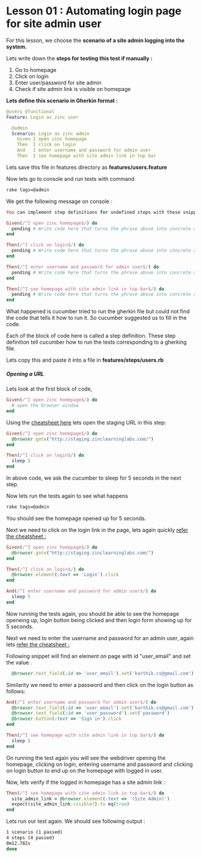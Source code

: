 

# Lesson 01 : Automating login page for site admin user

<!--End to end tests works just like a real human** user, so the flow of test mimics a manual tester.-->

<!--**Choose a feature to test :** What happens when a user logs into the system-->

<!--**Various scenarios for testing this feature:** We need to think about what happens when-->

<!--site admin logs in-->

<!--student logs in-->

<!--teacher logs in-->

<!--school admin logs in-->

For this lesson, we choose the **scenario of a site admin logging into the system.**

Lets write down the **steps for testing this test if manually :** 

1. Go to homepage
2. Click on login
3. Enter user/password for site admin
4. Check if site admin link is visible on homepage





**Lets define this scenario in Gherkin format :** 

```yaml
@users @functional
Feature: Login as zinc user

  @admin
  Scenario: Login as zinc admin
    Given I open zinc homepage
    Then  I click on login
    And   I enter username and password for admin user
    Then  I see homepage with site admin link in top bar
```

Lets save this file in features directory as **features/users.feature** 

Now lets go to console and run tests with command

 ````bash
rake tags=@admin
 ````

We get the following message on console : 

```ruby
You can implement step definitions for undefined steps with these snippets:

Given(/^I open zinc homepage$/) do
  pending # Write code here that turns the phrase above into concrete actions
end

Then(/^I click on login$/) do
  pending # Write code here that turns the phrase above into concrete actions
end

Then(/^I enter username and password for admin user$/) do
  pending # Write code here that turns the phrase above into concrete actions
end

Then(/^I see homepage with site admin link in top bar$/) do
  pending # Write code here that turns the phrase above into concrete actions
end

```

What happened is cucumber tried to run the gherkin file but could not find the code that tells it how to run it. So cucumber suggested us to fill in the code.

Each of the block of code here is called a step definition. These step definition tell cucumber how to run the tests corresponding to a gherking file.

Lets copy this and paste it into a file in **features/steps/users.rb**

##### Opening a URL

Lets look at the first block of code, 

```ruby
Given(/^I open zinc homepage$/) do
  # open the browser window
end
```



Using the [cheatsheet here](https://github.com/nishants/zinc-test-lessons/blob/master/docs/cheat-sheet.md#cheatsheet) lets open the staging URL in this step: 

```ruby
Given(/^I open zinc homepage$/) do
  @browser.goto("http://staging.zinclearninglabs.com/")
end

Then(/^I click on login$/) do
  sleep 5
end
```

In above code, we ask the cucumber to sleep for 5 seconds in the next step. 

Now lets run the tests again to see what happens

```bash
rake tags=@admin
```

You should see the homepage opened up for 5 seconds.  

Next we need to click on the login link in the page, lets again quickly [refer the cheatsheet :](https://github.com/nishants/zinc-test-lessons/blob/master/docs/cheat-sheet.md#cheatsheet) 

```ruby
Given(/^I open zinc homepage$/) do
  @browser.goto("http://staging.zinclearninglabs.com/")
end

Then(/^I click on login$/) do
  @browser.element(:text => 'Login').click
end

And(/^I enter username and password for admin user$/) do
  sleep 5
end
```



Now running the tests again, you should be able to see the homepage openeing up, login button being clicked and then login form showing up for 5 seconds.

Next we need to enter the username and password for an admin user, again lets [refer the cheatsheet :](https://github.com/nishants/zinc-test-lessons/blob/master/docs/cheat-sheet.md#cheatsheet) 

Following snippet will find an element on page with id "user_email" and set the value .

```ruby
  @browser.text_field(:id => 'user_email').set('karthik.cs@gmail.com')
```

Similarity we need to enter a password and then click on the login button as follows: 

```ruby
And(/^I enter username and password for admin user$/) do
  @browser.text_field(:id => 'user_email').set('karthik.cs@gmail.com')
  @browser.text_field(:id => 'user_password').set('password')
  @browser.button(:text => 'Sign in').click
end

Then(/^I see homepage with site admin link in top bar$/) do
  sleep 5
end
```

On running the test again you will see the webdriver opening the homepage, clicking on login, entering username and password and clicking on login button to end up on the homepage with logged in user.

Now, lets verify if the logged in homepage has a site admin link : 

```ruby
Then(/^I see homepage with site admin link in top bar$/) do
  site_admin_link = @browser.element(:text => '(Site Admin)')
  expect(site_admin_link.visible?).to eq(true)
end
```

Lets run our test again. We should see following output : 

```bash
1 scenario (1 passed)
4 steps (4 passed)
0m12.782s
done

```

